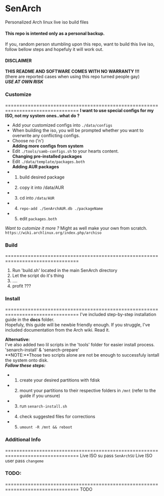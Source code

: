 # SenArch
Personalized Arch linux live iso build files


#### This repo is intented only as a personal backup.
If you, random person stumbling upon this repo, want to build this live iso, follow bellow steps and hopefuly it will work out.

#### DISCLAIMER
**THIS README AND SOFTWARE COMES WITH NO WARRANTY !!!**  
(there are reported cases when using this repo turned people gay)  
***USE AT OWN RISK***  

### Customize  
================================================================================
**I want to use special configs for my ISO, not my system ones..what do ?**
* Add your customized configs into `./data/configs`  
* When building the iso, you will be prompted whether you want to overwrite any conflicting configs.  
* Choose no ('n')  
**Adding more configs from system**
* Edit `./tools/samb-configs.sh` to your hearts content.  
**Changing pre-installed packages**
* Edit `./data/template/packages.both`  
**Adding AUR packages**
* 1) build desired package
* 2) copy it into /data/AUR
* 3) cd into `/data/AUR`
* 4) `repo-add ./SenArchAUR.db ./packageName`
* 5) edit `packages.both`

*Want to cutomize it more ?*
Might as well make your own from scratch.
`https://wiki.archlinux.org/index.php/archiso`

### Build  
================================================================================
1) Run 'build.sh' located in the main SenArch directory  
2) Let the script do it's thing  
3) ....  
4) profit ???  

### Install  
================================================================================
I've included step-by-step installation guide in the **docs** folder.  
Hopefuly, this guide will be newbie friendly enough.
If you struggle, I've included documentation from the Arch wiki. Read it.

**Alternative:**  
I've also added two lil scripts in the 'tools' folder for easier install process.  
  'senarch-install' & 'senarch-prepare'  
**NOTE:**Those two scripts alone are not be enough to successfuly isntall the system onto disk.  
***Follow these steps:***
* 1) create your desired partitions with fdisk
* 2) mount your partitions to their respective folders in `/mnt` (refer to the guide if you unsure)
* 3) run `senarch-install.sh`
* 4) check suggested files for corrections
* 5) `umount -R /mnt && reboot`
 

### Additional Info  
================================================================================
Live ISO su pass `SenArchSU`
Live ISO user pass `changeme`

### TODO:  
================================================================================
TODO
